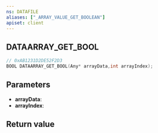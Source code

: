 ```yaml
---
ns: DATAFILE
aliases: ["_ARRAY_VALUE_GET_BOOLEAN"]
apiset: client
---
```

## DATAARRAY_GET_BOOL

```c
// 0xAB1231D2DE52F2D3
BOOL DATAARRAY_GET_BOOL(Any* arrayData,int arrayIndex);
```


## Parameters
* **arrayData**:
* **arrayIndex**:

## Return value

